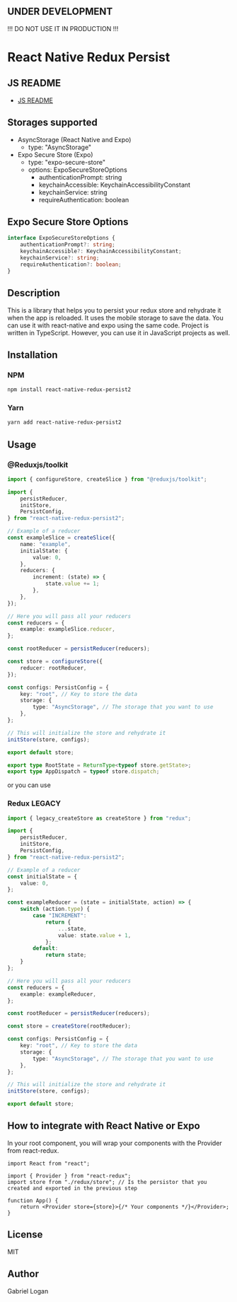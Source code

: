 ## UNDER DEVELOPMENT

!!! DO NOT USE IT IN PRODUCTION !!!

# React Native Redux Persist

## JS README

- [JS README](./JS.README.md)

## Storages supported

- AsyncStorage (React Native and Expo)
  - type: "AsyncStorage"
- Expo Secure Store (Expo)
  - type: "expo-secure-store"
  - options: ExpoSecureStoreOptions
    - authenticationPrompt: string
	- keychainAccessible: KeychainAccessibilityConstant
	- keychainService: string
	- requireAuthentication: boolean

## Expo Secure Store Options

```typescript
interface ExpoSecureStoreOptions {
	authenticationPrompt?: string;
	keychainAccessible?: KeychainAccessibilityConstant;
	keychainService?: string;
	requireAuthentication?: boolean;
}
```

## Description

This is a library that helps you to persist your redux store and rehydrate it when the app is reloaded.
It uses the mobile storage to save the data.
You can use it with react-native and expo using the same code.
Project is written in TypeScript. However, you can use it in JavaScript projects as well.

## Installation

### NPM

```bash
npm install react-native-redux-persist2
```

### Yarn

```bash
yarn add react-native-redux-persist2
```

## Usage

### @Reduxjs/toolkit

```ts
import { configureStore, createSlice } from "@reduxjs/toolkit";

import {
	persistReducer,
	initStore,
	PersistConfig,
} from "react-native-redux-persist2";

// Example of a reducer
const exampleSlice = createSlice({
	name: "example",
	initialState: {
		value: 0,
	},
	reducers: {
		increment: (state) => {
			state.value += 1;
		},
	},
});

// Here you will pass all your reducers
const reducers = {
	example: exampleSlice.reducer,
};

const rootReducer = persistReducer(reducers);

const store = configureStore({
	reducer: rootReducer,
});

const configs: PersistConfig = {
	key: "root", // Key to store the data
	storage: {
		type: "AsyncStorage", // The storage that you want to use
	},
};

// This will initialize the store and rehydrate it
initStore(store, configs);

export default store;

export type RootState = ReturnType<typeof store.getState>;
export type AppDispatch = typeof store.dispatch;
```

or you can use

### Redux LEGACY

```typescript
import { legacy_createStore as createStore } from "redux";

import {
	persistReducer,
	initStore,
	PersistConfig,
} from "react-native-redux-persist2";

// Example of a reducer
const initialState = {
	value: 0,
};

const exampleReducer = (state = initialState, action) => {
	switch (action.type) {
		case "INCREMENT":
			return {
				...state,
				value: state.value + 1,
			};
		default:
			return state;
	}
};

// Here you will pass all your reducers
const reducers = {
	example: exampleReducer,
};

const rootReducer = persistReducer(reducers);

const store = createStore(rootReducer);

const configs: PersistConfig = {
	key: "root", // Key to store the data
	storage: {
		type: "AsyncStorage", // The storage that you want to use
	},
};

// This will initialize the store and rehydrate it
initStore(store, configs);

export default store;
```

## How to integrate with React Native or Expo

In your root component, you will wrap your components with the Provider from react-redux.

```tsx
import React from "react";

import { Provider } from "react-redux";
import store from "./redux/store"; // Is the persistor that you created and exported in the previous step

function App() {
	return <Provider store={store}>{/* Your components */}</Provider>;
}
```

## License

MIT

## Author

Gabriel Logan
